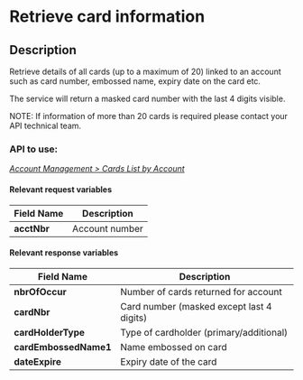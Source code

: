 # Retrieve card information

## Description

Retrieve details of all cards (up to a maximum of 20) linked to an account such as card number, embossed name, expiry date on the card etc.

The service will return a masked card number with the last 4 digits visible.

NOTE: If information of more than 20 cards is required please contact your API technical team.

### API to use: 

*[Account Management > Cards List by Account](../api/?type=post&path=/fv_emea/v2/cardsListByAccount)*

#### Relevant request variables

| Field Name          | Description     |
|---------------------|-----------------|
| **acctNbr**         | Account number  |

#### Relevant response variables

| Field Name            | Description                               |
|-----------------------|-------------------------------------------|
| **nbrOfOccur**        | Number of cards returned for account      |
| **cardNbr**           | Card number (masked except last 4 digits) |
| **cardHolderType**    | Type of cardholder (primary/additional)   |
| **cardEmbossedName1** | Name embossed on card                     |
| **dateExpire**        | Expiry date of the card                   |
